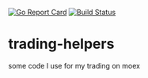 [![Go Report Card](https://goreportcard.com/badge/github.com/butuhanov/trading-helpers)](https://goreportcard.com/report/github.com/butuhanov/trading-helpers) [![Build Status](https://travis-ci.org/butuhanov/trading-helpers.svg?branch=master)](https://travis-ci.org/butuhanov/trading-helpers)
# trading-helpers
some code I use for my trading on moex
